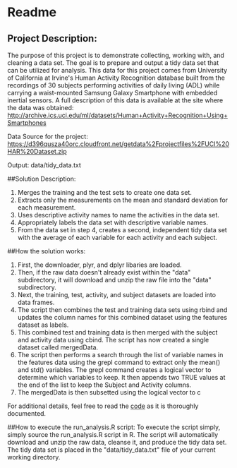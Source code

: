 # Readme
## Project Description:
The purpose of this project is to demonstrate collecting, working with, and cleaning a data set. The goal is to prepare and output a tidy data set that can be utilized for analysis. This data for this project comes from University of California at Irvine's Human Activity Recognition database built from the recordings of 30 subjects performing activities of daily living (ADL) while carrying a waist-mounted Samsung Galaxy Smartphone with embedded inertial sensors. A full description of this data is available at the site where the data was obtained: http://archive.ics.uci.edu/ml/datasets/Human+Activity+Recognition+Using+Smartphones 

Data Source for the project: 
https://d396qusza40orc.cloudfront.net/getdata%2Fprojectfiles%2FUCI%20HAR%20Dataset.zip 

Output: data/tidy_data.txt
 
##Solution Description:
1. Merges the training and the test sets to create one data set.
2. Extracts only the measurements on the mean and standard deviation for each measurement. 
3. Uses descriptive activity names to name the activities in the data set.
4. Appropriately labels the data set with descriptive variable names.
5. From the data set in step 4, creates a second, independent tidy data set with the average of each variable for each activity and each subject.

##How the solution works:
1. First, the  downloader, plyr, and dplyr libaries are loaded.
2. Then, if the raw data doesn't already exist within the "data" subdirectory, it will download and unzip the raw file into the "data" subdirectory.
3. Next, the training,  test, activity, and subject datasets are loaded into data frames.
4. The script then combines the test and training data sets using rbind and updates the column names for this combined dataset using the features dataset as labels.
5. This combined test and training data is then merged with the subject and activity data using cbind. The script has now created a single dataset called mergedData.
7. The script then performs a search through the list of variable names in the features data using the grepl command to extract only the mean() and std() variables.  The grepl command creates a logical vector to determine which variables to keep. It then appends two TRUE values at the end of the list to keep the Subject and Activity columns.
8. The mergedData is then subsetted using the logical vector to c


For additional details, feel free to read the [code](https://github.com/davidschaefer/run_analysis/blob/master/run_analysis.R) as it is thoroughly documented.

##How to execute the run_analysis.R script:
To execute the script simply, simply source the run_analysis.R script in R. The script will automatically download and unzip the raw data, cleanse it, and produce the tidy data set. The tidy data set is placed in the "data/tidy_data.txt" file of your current working directory.
